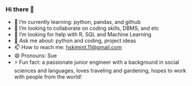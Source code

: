 ### Hi there 👋

- 🌱 I’m currently learning: python, pandas, and github
- 👯 I’m looking to collaborate on coding skills, DBMS, and etc
- 🤔 I’m looking for help with R, SQL and Machine Learning
- 💬 Ask me about: python and coding, project ideas
- 📫 How to reach me: hskimint.11@gmail.com
- 😄 Pronouns: Sue 
- ⚡ Fun fact: a passionate junior engineer with a background in social sciences and languages,
                loves traveling and gardening, hopes to work with people from the world!

